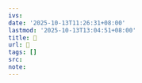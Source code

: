```yaml
---
ivs:
date: '2025-10-13T11:26:31+08:00'
lastmod: '2025-10-13T13:04:51+08:00'
title: 󰑌
url: 󰑌
tags: []
src:
note:
---
```

